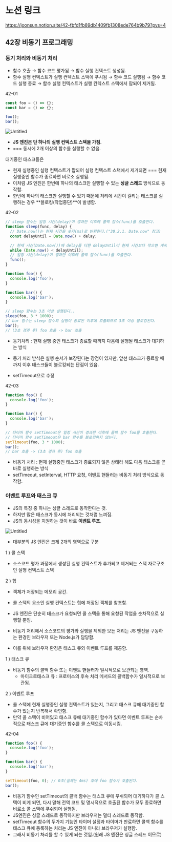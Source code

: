 # 노션 링크
https://joonsun.notion.site/42-fbfd1fb89db1409fb1308ede764b9b79?pvs=4

## 42장 비동기 프로그래밍

### 동기 처리와 비동기 처리

- 함수 호출 → 함수 코드 평가됨 → 함수 실행 컨텍스트 생성됨.
- 함수 실행 컨텍스트가 실행 컨텍스트 스택에 푸시됨 → 함수 코드 실행됨 → 함수 코드 실행 종료 → 함수 실행 컨텍스트가 실행 컨텍스트 스택에서 팝되어 제거됨.

42-01

```jsx
const foo = () => {};
const bar = () => {};

foo();
bar();
```

![Untitled](42%20%E1%84%87%E1%85%B5%E1%84%83%E1%85%A9%E1%86%BC%E1%84%80%E1%85%B5%20%E1%84%91%E1%85%B3%E1%84%85%E1%85%A9%E1%84%80%E1%85%B3%E1%84%85%E1%85%A2%E1%84%86%E1%85%B5%E1%86%BC%20fbfd1fb89db1409fb1308ede764b9b79/Untitled.png)

- **JS 엔진은 단 하나의 실행 컨텍스트 스택을 가짐.**
- === 동시에 2개 이상의 함수를 실행할 수 없음.

대기중인 태스크들은

- 현재 실행중인 실행 컨텍스트가 팝되어 실행 컨텍스트 스택에서 제거되면 === 현재 실행중인 함수가 종료하면 비로소 실행됨.
- 이처럼 JS 엔진은 한번에 하나의 태스크만 실행할 수 있는 **싱글 스레드** 방식으로 동작함.
- 한번에 하나의 태스크만 실행할 수 있기 때문에 처리에 시간이 걸리는 태스크를 실행하는 경우 **블로킹(작업중단)**이 발생함.

42-02

```jsx
// sleep 함수는 일정 시간(delay)이 경과한 이후에 콜백 함수(func)를 호출한다.
function sleep(func, delay) {
  // Date.now()는 현재 시간을 숫자(ms)로 반환한다.("30.2.1. Date.now" 참고)
  const delayUntil = Date.now() + delay;

  // 현재 시간(Date.now())에 delay를 더한 delayUntil이 현재 시간보다 작으면 계속 반복한다.
  while (Date.now() < delayUntil);
  // 일정 시간(delay)이 경과한 이후에 콜백 함수(func)를 호출한다.
  func();
}

function foo() {
  console.log('foo');
}

function bar() {
  console.log('bar');
}

// sleep 함수는 3초 이상 실행된다..
sleep(foo, 3 * 1000);
// bar 함수는 sleep 함수의 실행이 종료된 이후에 호출되므로 3초 이상 블로킹된다.
bar();
// (3초 경과 후) foo 호출 -> bar 호출
```

- 동기처리 : 현재 실행 중인 태스크가 종료할 때까지 다음에 실행될 태스크가 대기하는 방식
- 동기 처리 받식은 실행 순서가 보장된다는 장점이 있지만, 앞선 태스크가 종료할 때까지 이후 태스크들이 블로킹되는 단점이 있음.

- setTimeout으로 수정

42-03

```jsx
function foo() {
  console.log('foo');
}

function bar() {
  console.log('bar');
}

// 타이머 함수 setTimeout은 일정 시간이 경과한 이후에 콜백 함수 foo를 호출한다.
// 타이머 함수 setTimeout은 bar 함수를 블로킹하지 않는다.
setTimeout(foo, 3 * 1000);
bar();
// bar 호출 -> (3초 경과 후) foo 호출
```

- 비동기 처리 : 현재 실행중인 태스크가 종료되지 않은 상태라 해도 다음 태스크를 곧바로 실행하는 방식
- setTimeout, setInterval, HTTP 요청, 이벤트 핸들러는 비동기 처리 방식으로 동작함.

### 이벤트 루프와 태스크 큐

- JS의 특징 중 하나는 싱글 스레드로 동작한다는 것.
- 하지만 많은 태스크가 동시에 처리되는 것처럼 느껴짐.
- JS의 동시성을 지원하는 것이 바로 **이벤트 루프**.

![Untitled](42%20%E1%84%87%E1%85%B5%E1%84%83%E1%85%A9%E1%86%BC%E1%84%80%E1%85%B5%20%E1%84%91%E1%85%B3%E1%84%85%E1%85%A9%E1%84%80%E1%85%B3%E1%84%85%E1%85%A2%E1%84%86%E1%85%B5%E1%86%BC%20fbfd1fb89db1409fb1308ede764b9b79/Untitled%201.png)

- 대부분의 JS 엔진은 크게 2개의 영역으로 구분

1 ) 콜 스택

- 소스코드 평가 과정에서 생성된 실행 컨텍스트가 추가되고 제거되는 스택 자료구조인 실행 컨텍스트 스택

2 ) 힙

- 객체가 저장되는 메모리 공간.
- 콜 스택의 요소인 실행 컨텍스트는 힙에 저장된 객체를 참조함.

- JS 엔진은 단순히 태스크가 요청되면 콜 스택을 통해 요청된 작업을 순차적으로 실행할 뿐임.
- 비동기 처리에서 소스코드의 평가와 실행을 제외한 모든 처리는 JS 엔진을 구동하는 환경인 브라우저 또는 Node.js가 담당함.
- 이를 위해 브라우저 환경은 태스크 큐와 이벤트 루프를 제공함.

1 ) 태스크 큐

- 비동기 함수의 콜백 함수 또는 이벤트 핸들러가 일시적으로 보관되는 영역.
    - 마이크로태스크 큐 : 프로미스의 후속 처리 메서드의 콜백함수가 일시적으로 보관됨.

2 ) 이벤트 루프

- 콜 스택에 현재 실행중인 실행 컨텍스트가 있는지, 그리고 태스크 큐에 대기중인 함수가 있는지 반복해서 확인함.
- 만약 콜 스택이 비어있고 태스크 큐에 대기중인 함수가 있다면 이벤트 루프는 순차적으로 태스크 큐에 대기중인 함수를 콜 스택으로 이동시킴.

42-04

```jsx
function foo() {
  console.log('foo');
}

function bar() {
  console.log('bar');
}

setTimeout(foo, 0); // 0초(실제는 4ms) 후에 foo 함수가 호출된다.
bar();
```

- 비동기 함수인 setTimeout의 콜백 함수는 태스크 큐에 푸쉬되어 대기하다가 콜 스택이 비게 되면, 다시 말해 전역 코드 및 명시적으로 호출된 함수가 모두 종료하면 비로소 콜 스택에 푸쉬되어 실행됨.
- JS엔진은 싱글 스레드로 동작하지만 브라우저는 멀티 스레드로 동작함.
- setTimeout 함수의 두가지 기능인 타이머 설정과 타이머가 만료하면 콜백 함수를 태스크 큐에 등록하는 처리는 JS 엔진이 아니라 브라우저가 실행함.
- 그래서 비동기 처리를 할 수 있게 되는 것임.(원래 JS 엔진은 싱글 스레드 이므로)